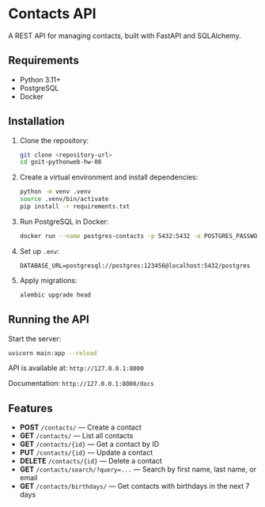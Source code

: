 # Contacts API

A REST API for managing contacts, built with FastAPI and SQLAlchemy.

## Requirements

- Python 3.11+
- PostgreSQL
- Docker

## Installation

1. Clone the repository:

   ```bash
   git clone <repository-url>
   cd goit-pythonweb-hw-08
   ```

2. Create a virtual environment and install dependencies:

   ```bash
   python -m venv .venv
   source .venv/bin/activate
   pip install -r requirements.txt
   ```

3. Run PostgreSQL in Docker:

   ```bash
   docker run --name postgres-contacts -p 5432:5432 -e POSTGRES_PASSWORD=123456 -d postgres
   ```

4. Set up `.env`:

   ```
   DATABASE_URL=postgresql://postgres:123456@localhost:5432/postgres
   ```

5. Apply migrations:
   ```bash
   alembic upgrade head
   ```

## Running the API

Start the server:

```bash
uvicorn main:app --reload
```

API is available at: `http://127.0.0.1:8000`

Documentation: `http://127.0.0.1:8000/docs`

## Features

- **POST** `/contacts/` — Create a contact
- **GET** `/contacts/` — List all contacts
- **GET** `/contacts/{id}` — Get a contact by ID
- **PUT** `/contacts/{id}` — Update a contact
- **DELETE** `/contacts/{id}` — Delete a contact
- **GET** `/contacts/search/?query=...` — Search by first name, last name, or email
- **GET** `/contacts/birthdays/` — Get contacts with birthdays in the next 7 days

